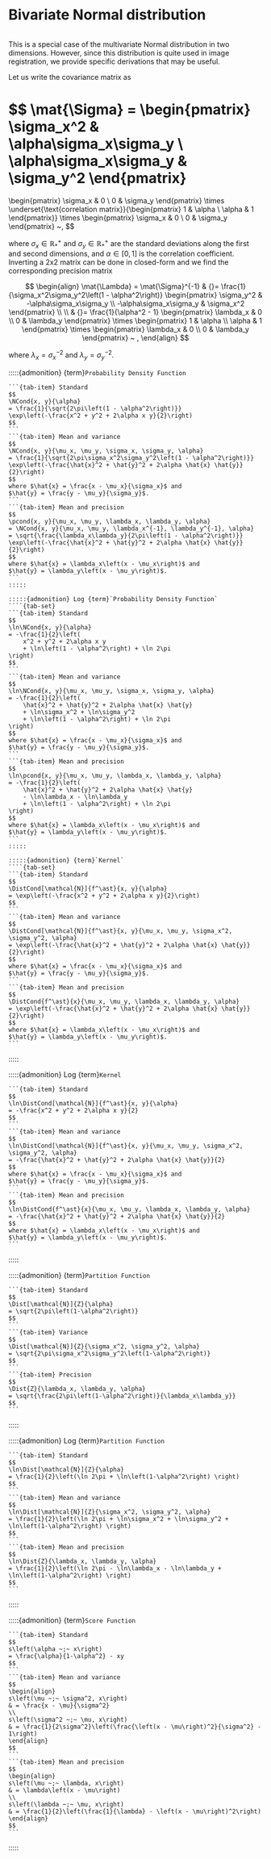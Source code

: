 # Bivariate Normal distribution

```{include} ../latex/preambule.md
```

This is a special case of the multivariate Normal distribution in two
dimensions. However, since this distribution is quite used in image
registration, we provide specific derivations that may be useful.

Let us write the covariance matrix as

$$
\mat{\Sigma} =
\begin{pmatrix}
\sigma_x^2 & \alpha\sigma_x\sigma_y \\
\alpha\sigma_x\sigma_y  & \sigma_y^2
\end{pmatrix}
=
\begin{pmatrix}
\sigma_x & 0 \\
0  & \sigma_y
\end{pmatrix}
\times
\underset{\text{correlation matrix}}{\begin{pmatrix}
1 & \alpha \\
\alpha  & 1
\end{pmatrix}}
\times
\begin{pmatrix}
\sigma_x & 0 \\
0  & \sigma_y
\end{pmatrix}
~,
$$

where $\sigma_x \in \mathbb{R}_\ast^+$ and $\sigma_y \in \mathbb{R}_\ast^+$ are
the standard deviations along the first and second dimensions, and
$\alpha \in [0, 1]$ is the correlation coefficient. Inverting a 2x2 matrix
can be done in closed-form and we find the corresponding precision matrix

$$
\begin{align}
\mat{\Lambda} = \mat{\Sigma}^{-1}
& {}= \frac{1}{\sigma_x^2\sigma_y^2\left(1 - \alpha^2\right)}
\begin{pmatrix}
\sigma_y^2 & -\alpha\sigma_x\sigma_y \\
-\alpha\sigma_x\sigma_y  & \sigma_x^2
\end{pmatrix}
\\
\\
& {}= \frac{1}{\alpha^2 - 1}
\begin{pmatrix}
\lambda_x & 0 \\
0  & \lambda_y
\end{pmatrix}
\times
\begin{pmatrix}
1 & \alpha \\
\alpha  & 1
\end{pmatrix}
\times
\begin{pmatrix}
\lambda_x & 0 \\
0  & \lambda_y
\end{pmatrix}
~ ,
\end{align}
$$

where $\lambda_x = \sigma_x^{-2}$ and $\lambda_y = \sigma_y^{-2}$.


:::::{admonition} {term}`Probability Density Function`
````{tab-set}
```{tab-item} Standard
$$
\NCond{x, y}{\alpha}
= \frac{1}{\sqrt{2\pi\left(1 - \alpha^2\right)}}
\exp\left(-\frac{x^2 + y^2 + 2\alpha x y}{2}\right)
$$
```
```{tab-item} Mean and variance
$$
\NCond{x, y}{\mu_x, \mu_y, \sigma_x, \sigma_y, \alpha}
= \frac{1}{\sqrt{2\pi\sigma_x^2\sigma_y^2\left(1 - \alpha^2\right)}}
\exp\left(-\frac{\hat{x}^2 + \hat{y}^2 + 2\alpha \hat{x} \hat{y}}{2}\right)
$$
where $\hat{x} = \frac{x - \mu_x}{\sigma_x}$ and
$\hat{y} = \frac{y - \mu_y}{\sigma_y}$.
```
```{tab-item} Mean and precision
$$
\pcond{x, y}{\mu_x, \mu_y, \lambda_x, \lambda_y, \alpha}
= \NCond{x, y}{\mu_x, \mu_y, \lambda_x^{-1}, \lambda_y^{-1}, \alpha}
= \sqrt{\frac{\lambda_x\lambda_y}{2\pi\left(1 - \alpha^2\right)}}
\exp\left(-\frac{\hat{x}^2 + \hat{y}^2 + 2\alpha \hat{x} \hat{y}}{2}\right)
$$
where $\hat{x} = \lambda_x\left(x - \mu_x\right)$ and
$\hat{y} = \lambda_y\left(x - \mu_y\right)$.
```
:::::

:::::{admonition} Log {term}`Probability Density Function`
````{tab-set}
```{tab-item} Standard
$$
\ln\NCond{x, y}{\alpha}
= -\frac{1}{2}\left(
    x^2 + y^2 + 2\alpha x y
    + \ln\left(1 - \alpha^2\right) + \ln 2\pi
\right)
$$
```
```{tab-item} Mean and variance
$$
\ln\NCond{x, y}{\mu_x, \mu_y, \sigma_x, \sigma_y, \alpha}
= -\frac{1}{2}\left(
    \hat{x}^2 + \hat{y}^2 + 2\alpha \hat{x} \hat{y}
    + \ln\sigma_x^2 + \ln\sigma_y^2
    + \ln\left(1 - \alpha^2\right) + \ln 2\pi
\right)
$$
where $\hat{x} = \frac{x - \mu_x}{\sigma_x}$ and
$\hat{y} = \frac{y - \mu_y}{\sigma_y}$.
```
```{tab-item} Mean and precision
$$
\ln\pcond{x, y}{\mu_x, \mu_y, \lambda_x, \lambda_y, \alpha}
= -\frac{1}{2}\left(
    \hat{x}^2 + \hat{y}^2 + 2\alpha \hat{x} \hat{y}
    - \ln\lambda_x - \ln\lambda_y
    + \ln\left(1 - \alpha^2\right) + \ln 2\pi
\right)
$$
where $\hat{x} = \lambda_x\left(x - \mu_x\right)$ and
$\hat{y} = \lambda_y\left(x - \mu_y\right)$.
```
:::::

:::::{admonition} {term}`Kernel`
````{tab-set}
```{tab-item} Standard
$$
\DistCond[\mathcal{N}]{f^\ast}{x, y}{\alpha}
= \exp\left(-\frac{x^2 + y^2 + 2\alpha x y}{2}\right)
$$
```
```{tab-item} Mean and variance
$$
\DistCond[\mathcal{N}]{f^\ast}{x, y}{\mu_x, \mu_y, \sigma_x^2, \sigma_y^2, \alpha}
= \exp\left(-\frac{\hat{x}^2 + \hat{y}^2 + 2\alpha \hat{x} \hat{y}}{2}\right)
$$
where $\hat{x} = \frac{x - \mu_x}{\sigma_x}$ and
$\hat{y} = \frac{y - \mu_y}{\sigma_y}$.
```
```{tab-item} Mean and precision
$$
\DistCond{f^\ast}{x}{\mu_x, \mu_y, \lambda_x, \lambda_y, \alpha}
= \exp\left(-\frac{\hat{x}^2 + \hat{y}^2 + 2\alpha \hat{x} \hat{y}}{2}\right)
$$
where $\hat{x} = \lambda_x\left(x - \mu_x\right)$ and
$\hat{y} = \lambda_y\left(x - \mu_y\right)$.
```
````
:::::

:::::{admonition} Log {term}`Kernel`
````{tab-set}
```{tab-item} Standard
$$
\ln\DistCond[\mathcal{N}]{f^\ast}{x, y}{\alpha}
= -\frac{x^2 + y^2 + 2\alpha x y}{2}
$$
```
```{tab-item} Mean and variance
$$
\ln\DistCond[\mathcal{N}]{f^\ast}{x, y}{\mu_x, \mu_y, \sigma_x^2, \sigma_y^2, \alpha}
= -\frac{\hat{x}^2 + \hat{y}^2 + 2\alpha \hat{x} \hat{y}}{2}
$$
where $\hat{x} = \frac{x - \mu_x}{\sigma_x}$ and
$\hat{y} = \frac{y - \mu_y}{\sigma_y}$.
```
```{tab-item} Mean and precision
$$
\ln\DistCond{f^\ast}{x}{\mu_x, \mu_y, \lambda_x, \lambda_y, \alpha}
= -\frac{\hat{x}^2 + \hat{y}^2 + 2\alpha \hat{x} \hat{y}}{2}
$$
where $\hat{x} = \lambda_x\left(x - \mu_x\right)$ and
$\hat{y} = \lambda_y\left(x - \mu_y\right)$.
```
````
:::::

:::::{admonition} {term}`Partition Function`
````{tab-set}
```{tab-item} Standard
$$
\Dist[\mathcal{N}]{Z}{\alpha}
= \sqrt{2\pi\left(1-\alpha^2\right)}
$$
```
```{tab-item} Variance
$$
\Dist[\mathcal{N}]{Z}{\sigma_x^2, \sigma_y^2, \alpha}
= \sqrt{2\pi\sigma_x^2\sigma_y^2\left(1-\alpha^2\right)}
$$
```
```{tab-item} Precision
$$
\Dist{Z}{\lambda_x, \lambda_y, \alpha}
= \sqrt{\frac{2\pi\left(1-\alpha^2\right)}{\lambda_x\lambda_y}}
$$
```
````
:::::

:::::{admonition} Log {term}`Partition Function`
````{tab-set}
```{tab-item} Standard
$$
\ln\Dist[\mathcal{N}]{Z}{\alpha}
= \frac{1}{2}\left(\ln 2\pi + \ln\left(1-\alpha^2\right) \right)
$$
```
```{tab-item} Mean and variance
$$
\ln\Dist[\mathcal{N}]{Z}{\sigma_x^2, \sigma_y^2, \alpha}
= \frac{1}{2}\left(\ln 2\pi + \ln\sigma_x^2 + \ln\sigma_y^2 + \ln\left(1-\alpha^2\right) \right)
$$
```
```{tab-item} Mean and precision
$$
\ln\Dist{Z}{\lambda_x, \lambda_y, \alpha}
= \frac{1}{2}\left(\ln 2\pi - \ln\lambda_x - \ln\lambda_y + \ln\left(1-\alpha^2\right) \right)
$$
```
````
:::::

:::::{admonition} {term}`Score Function`
````{tab-set}
```{tab-item} Standard
$$
s\left(\alpha ~;~ x\right)
= \frac{\alpha}{1-\alpha^2} - xy
$$
```
```{tab-item} Mean and variance
$$
\begin{align}
s\left(\mu ~;~ \sigma^2, x\right)
& = \frac{x - \mu}{\sigma^2}
\\
s\left(\sigma^2 ~;~ \mu, x\right)
& = \frac{1}{2\sigma^2}\left(\frac{\left(x - \mu\right)^2}{\sigma^2} - 1\right)
\end{align}
$$
```
```{tab-item} Mean and precision
$$
\begin{align}
s\left(\mu ~;~ \lambda, x\right)
& = \lambda\left(x - \mu\right)
\\
s\left(\lambda ~;~ \mu, x\right)
& = \frac{1}{2}\left(\frac{1}{\lambda} - \left(x - \mu\right)^2\right)
\end{align}
$$
```
````
:::::
